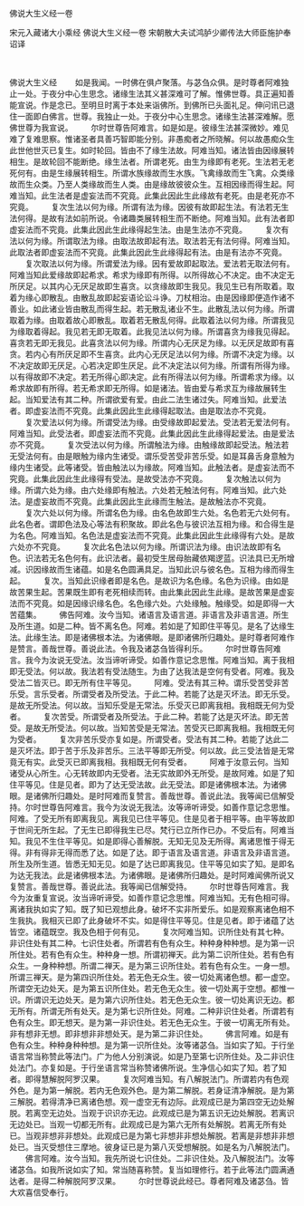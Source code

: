佛说大生义经一卷


宋元入藏诸大小乘经
佛说大生义经一卷
宋朝散大夫试鸿胪少卿传法大师臣施护奉诏译


　　

佛说大生义经
　　如是我闻。一时佛在俱卢聚落。与苾刍众俱。是时尊者阿难独止一处。于夜分中心生思念。诸缘生法其义甚深难可了解。惟佛世尊。具正遍知善能宣说。作是念已。至明旦时离于本处来诣佛所。到佛所已头面礼足。伸问讯已退住一面即白佛言。世尊。我独止一处。于夜分中心生思念。诸缘生法甚深难解。愿佛世尊为我宣说。
　　尔时世尊告阿难言。如是如是。彼缘生法甚深微妙。难见难了复难思察。惟诸圣者具善巧智即能分别。非愚痴者之所晓解。何以故愚痴众生此世他世灭已复生。如时轮回。皆由不了缘生法故。阿难当知。诸法皆由因缘展转相生。是故轮回不能断绝。缘生法者。所谓老死。由生为缘即有老死。生法若无老死何有。由是生缘展转相生。所谓水族缘故而生水族。飞禽缘故而生飞禽。众类缘故而生众类。乃至人类缘故而生人类。由是缘故彼彼众生。互相因缘而得生起。阿难当知。此生法者是虚妄法而不究竟。此集此因此生此缘故有老死。由是老死亦不究竟。
　　复次生法以何为缘。所谓有法为缘。因彼有故即起生法。有法若无生法何得。是故有法如前所说。令诸趣类展转相生而不断绝。阿难当知。此有法者即虚妄法而不究竟。此集此因此生此缘得起生法。由是生法亦不究竟。
　　复次有法以何为缘。所谓取法为缘。由取法故即起有法。取法若无有法何得。阿难当知。此取法者即虚妄法而不究竟。此集此因此生此缘得起有法。由是有法亦不究竟。
　　复次取法以何为缘。所谓爱法为缘。因有爱故即起取法。爱法若无取法何有。阿难当知此爱缘故即起希求。希求为缘即有所得。以所得故心不决定。由不决定无所厌足。以其内心无厌足故即生喜贪。以贪缘故即生我见。我见生已有所取着。取着为缘心即散乱。由散乱故即起妄语论讼斗诤。刀杖相治。由是因缘即便造作诸不善业。如此诸业皆由散乱而得生起。若无散乱诸业不生。此散乱法以何为缘。所谓取着为缘。由取着故心即散乱。取着若无散乱何得。此取着法以何为缘。所谓我见为缘取着得起。我见若无即无取着。此我见法以何为缘。所谓喜贪为缘我见得起。喜贪若无即无我见。此喜贪法以何为缘。所谓内心无厌足为缘。以无厌足故即有喜贪。若内心有所厌足即不生喜贪。此内心无厌足法以何为缘。所谓不决定为缘。以不决定故即无厌足。心若决定即生厌足。此不决定法以何为缘。所谓有所得为缘。以有得故即不决定。若无所得心即决定。此有所得法以何为缘。所谓希求为缘。以希求故即有所得。若无希求即无所得。如是诸法。皆由爱与希求互为缘故展转生起。当知爱法有其二种。所谓欲爱有爱。由此二法生诸过失。阿难当知。此爱法者。即虚妄法而不究竟。此集此因此生此缘得起取法。由是取法亦不究竟。
　　复次爱法以何为缘。所谓受法为缘。由受缘故即起爱法。受法若无爱法何有。阿难当知。此受法者。即虚妄法而不究竟。此集此因此生此缘得起爱法。由是爱法亦不究竟。
　　复次受法以何为缘。所谓触法为缘。由触缘故即起受法。触法若无受法何有。由是眼触为缘内生诸受。谓乐受苦受非苦乐受。如是耳鼻舌身意触为缘内生诸受。此等诸受。皆由触法以为缘故。阿难当知。此触法者。是虚妄法而不究竟。此集此因此生此缘得有受法。是故受法亦不究竟。
　　复次触法以何为缘。所谓六处为缘。由六处缘即有触法。六处若无触法何有。阿难当知。此六处法。是虚妄故而不究竟。此集此因此生此缘而生触法。是故触法亦不究竟。
　　复次六处以何为缘。所谓名色为缘。由名色故即生六处。名色若无六处何有。此名色者。谓即色法及心等法有积聚故。即此名色与彼识法互相为缘。和合得生是为名色。阿难当知。名色法是虚妄法而不究竟。此集此因此生此缘得有六处。是故六处亦不究竟。
　　复次此名色法以何为缘。所谓识法为缘。由识法故即有名色。识法若无名色何有。此识法者。最初受生居母胎藏依羯逻蓝。识法具已无所增减。识因缘故而生诸蕴。如是名色圆满具足。当知此识与彼名色。互相为缘而得生起。
　　复次。当知此识缘者即是名色。是故识为名色缘。名色为识缘。由如是故苦果生起。苦果既生即有老死相续而转。由此集此因此生此缘。是故苦果是虚妄法而不究竟。如是因缘识缘名色。名色缘六处。六处缘触。触缘受。如是即得一大苦蕴集。
　　佛告阿难。汝今当知。诸语言及语言道。非语言及非语言道。所生及所生道。如是二种。皆不离名色。阿难。若如是了知即住平等见。是名了达缘生法。此缘生法。即是诸佛根本法。为诸佛眼。是即诸佛所归趣处。是时尊者阿难作是赞言。善哉世尊。善说此法。令我及诸苾刍皆得利乐。
　　尔时世尊告阿难言。我今为汝说无受法。汝当谛听谛受。如善作意记念思惟。阿难当知。离于我相即无受法。何以故。我法若有受法随生。为由了达我法是空何有受者。阿难。我及受法二皆灭已。即无所有住平等见。
　　阿难。受法有其三种。谓乐受苦受非苦乐受。言乐受者。所谓受者及所受法。于此二种。若能了达是灭坏法。即无乐受。是故无所受法。何以故。当知乐受是无常法。乐受灭已即离我相。我相既无何为受者。
　　复次苦受。所谓受者及所受法。于此二种。若能了达是灭坏法。即无苦受。是故无所受法。何以故。当知苦受是无常法。苦受灭已即离我相。我相既无何为受者。
　　复次非苦乐受亦复如是。所谓受者。受法有其二种。若能了达此二是灭坏法。即于苦于乐及非苦乐。三法平等即无所受。何以故。此三受法皆是无常竟无有实。此受灭已即离我相。我相既无何有受者。
　　阿难于汝意云何。当知诸受从心所生。心无转故即内无受者。法无实故即外无所受。是故阿难。如是了知住平等见。住是见者。即为了达无受法故。此无受法。即是诸佛根本法。为诸佛眼。是诸佛所归趣处。是时阿难而复赞言。善哉世尊。善说此法。我等闻已信解受持。尔时世尊告阿难言。我今为汝说无我法。汝等谛听谛受。如善作意记念思惟。阿难。了受无所有即离我见。离我见已住平等见。住是见者于相平等。由平等故即于世间无所生起。了无生已即得我生已尽。梵行已立所作已办。不受后有。阿难当知。我见不生住平等见。如是即得心善解脱。无知无见及无所得。离诸思惟于得无得。非有得非无得而悉了达。如是了达。即于语言及语言道。非语言及非语言道。所生及所生道。皆悉无知无见。如是了达已即离我见。住平等见如实了知。是即名为达无我法。此是诸佛根本法。为诸佛眼。是诸佛所归趣处。是时阿难闻佛所说又复赞言。善哉世尊。善说此法。我等闻已信解受持。
　　尔时世尊告阿难言。我今为汝重复宣说。汝当谛听谛受。如善作意记念思惟。阿难当知。无有色相可得。离诸我执如实了知。既了知已观想此身。破坏不实非所爱乐。如是观察离诸色相不生我执。我相灭已即了此身破坏不实。如是得住平等见。住是见者。即于诸蕴了达皆空。诸蕴既空。我及色相于何有见。
　　复次阿难当知。识所住处有其七种。非识住处有其二种。七识住处者。所谓若有色有众生。种种身种种想。是为第一识所住处。若有色有众生。种种身一想。所谓初禅天。此为第二识所住处。若有色有众生。一身种种想。所谓二禅天。是为第三识所住处。若有色有众生。一身一想。所谓三禅天。是为第四识所住处。若无色无众生。彼一切处离诸色想。都一虚空。所谓空无边处天。是为第五识所住处。若无色无众生。彼一切处离于空想。都惟一识。所谓识无边处天。是为第六识所住处。若无色无众生。彼一切处离识无边。都无所有。所谓无所有处天。是为第七识所住处。阿难。二种非识住处者。所谓若有色有众生。即无想天。是为第一非识住处。若无色无众生。于彼一切离无所有处。非有想非无想。即非想非非想处天。是为第二非识住处。
　　佛言阿难。如是有色有众生。种种身种种想。是为第一识所住处。汝等诸苾刍。当如实了知。于行坐语言常当称赞此等法门。广为他人分别演说。如是乃至第七识所住处。及二非识住处法门。亦复如是。于行坐语言常当称赞诸佛所说。生净信心如实了知。若了知者。即得慧解脱阿罗汉果。
　　复次阿难当知。有八解脱法门。所谓若内有色观外色。是为第一解脱。若内无色观外色。是为第二解脱。若身证清净解脱。是为第三解脱。若得清净已离诸色想。观一虚空无有边际。此观成已是为第四空无边处解脱。若离空无边处。当观于识识亦无边。此观成已是为第五识无边处解脱。若离识无边处已。当观一切都无所有。此观成已是为第六无所有处解脱。若离无所有处已。当观非想非非想处。此观成已是为第七非想非非想处解脱。若离是非想非非想处已。当灭受想住三摩地。彼身证已是为第八灭受想解脱。如是名为八解脱法门。
　　佛言阿难。汝今当知。我先所说七识住处。二非识住处。及八解脱法门。汝等诸苾刍。如我所说如实了知。常当随喜称赞。复当如理修行。若于此等法门圆满通达者。是得二种解脱阿罗汉果。
　　尔时世尊说此经已。尊者阿难及诸苾刍。皆大欢喜信受奉行。
